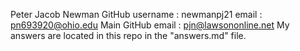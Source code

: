 Peter Jacob Newman
GitHub username : newmanpj21
email : pn693920@ohio.edu
Main GitHub email : pjn@lawsononline.net
My answers are located in this repo in the "answers.md" file.

